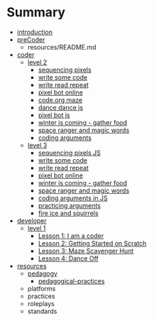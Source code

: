 # Summary

* [introduction](README.md)
* [preCoder](precoder/README.md)
   * resources/README.md
* [coder](coder/README.md)
   * [level 2](coder/level-2/README.md)
       * [sequencing pixels](coder/level-2/lesson-plans/lesson-1.md)
       * [write some code](coder/level-2/lesson-plans/lesson-2.md)
       * [write read repeat](coder/level-2/lesson-plans/lesson-3.md)
       * [pixel bot online](coder/level-2/lesson-plans/lesson-4.md)
       * [code.org maze](coder/level-2/lesson-plans/lesson-5.md)
       * [dance dance js](coder/level-2/lesson-plans/lesson-6.md)
       * [pixel bot js](coder/level-2/lesson-plans/lesson-7.md)
       * [winter is coming - gather food](coder/level-2/lesson-plans/lesson-8.md)
       * [space ranger and magic words](coder/level-2/lesson-plans/lesson-9.md)
       * [coding arguments](coder/level-2/lesson-plans/lesson-10.md)
   * [level 3](coder/level-3/README.md)
       * [sequencing pixels JS](coder/level-3/lesson-plans/lesson-1.md)
       * [write some code](coder/level-3/lesson-plans/lesson-2.md)
       * [write read repeat](coder/level-3/lesson-plans/lesson-3.md)
       * [pixel bot online](coder/level-3/lesson-plans/lesson-4.md)
       * [winter is coming - gather food](coder/level-3/lesson-plans/lesson-5.md)
       * [space ranger and magic words](coder/level-3/lesson-plans/lesson-6.md)
       * [coding arguments in JS](coder/level-3/lesson-plans/lesson-7.md)
       * [practicing arguments](coder/level-3/lesson-plans/lesson-8.md)
       * [fire ice and squirrels](coder/level-3/lesson-plans/lesson-9.md)
* [developer](developer/README.md)
   * [level 1](developer/level-1/README.md)
       * [Lesson 1: I am a coder](developer/level-1/lesson-plans/lesson-1.md)
       * [Lesson 2: Getting Started on Scratch](developer/level-1/lesson-plans/lesson-2.md)
       * [Lesson 3: Maze Scavenger Hunt](developer/level-1/lesson-plans/lesson-3.md)
       * [Lesson 4: Dance Off](developer/level-1/lesson-plans/lesson-4.md)
* [resources](resources/README.md)
   * [pedagogy](pedagogy/README.md)
       * [pedagogical-practices](pedagogy/pedagogical-practices.md) 
   * platforms
   * practices
   * roleplays
   * standards 
    

